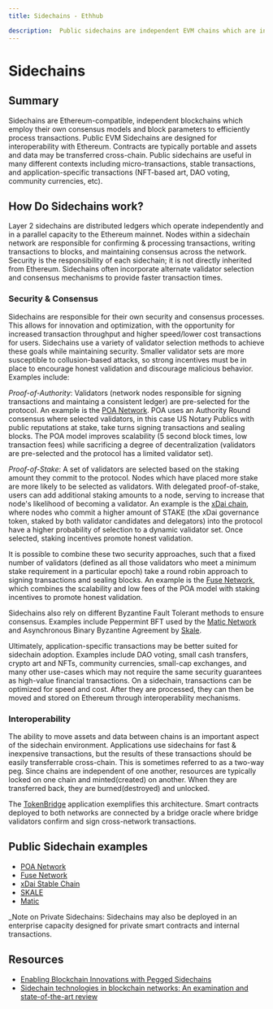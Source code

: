 ```yaml
---
title: Sidechains - Ethhub

description:  Public sidechains are independent EVM chains which are interoperable with Ethereum.
---
```


# Sidechains

## Summary

Sidechains are Ethereum-compatible, independent blockchains which employ their own consensus models and block parameters to efficiently process transactions. Public EVM Sidechains are designed for interoperability with Ethereum. Contracts are typically portable and assets and data may be transferred cross-chain. Public sidechains are useful in many different contexts including micro-transactions, stable transactions, and application-specific transactions (NFT-based art, DAO voting, community currencies, etc). 


## How Do Sidechains work?

Layer 2 sidechains are distributed ledgers which operate independently and in a parallel capacity to the Ethereum mainnet. Nodes within a sidechain network are responsible for confirming & processing transactions, writing transactions to blocks, and maintaining consensus across the network. Security is the responsibility of each sidechain; it is not directly inherited from Ethereum. Sidechains often incorporate alternate validator selection and consensus mechanisms to provide faster transaction times.

### Security & Consensus

Sidechains are responsible for their own security and consensus processes. This allows for innovation and optimization, with the opportunity for increased transaction throughput and higher speed/lower cost transactions for users. Sidechains use a variety of validator selection methods to achieve these goals while maintaining security. Smaller validator sets are more susceptible to collusion-based attacks, so strong incentives must be in place to encourage honest validation and discourage malicious behavior. Examples include:

*Proof-of-Authority*: Validators (network nodes responsible for signing transactions and maintaing a consistent ledger) are pre-selected for the protocol. An example is the [POA Network](https://poa.network). POA uses an Authority Round consensus where selected validators, in this case US Notary Publics with public reputations at stake, take turns signing transactions and sealing blocks. The POA model improves scalability (5 second block times, low transaction fees) while sacrificing a degree of decentralization (validators are pre-selected and the protocol has a limited validator set).

*Proof-of-Stake*: A set of validators are selected based on the staking amount they commit to the protocol. Nodes which have placed more stake are more likely to be selected as validators. With delegated proof-of-stake, users can add additional staking amounts to a node, serving to increase that node's likelihood of becoming a validator. An example is the [xDai chain](https://xdaichain.com), where nodes who commit a higher amount of STAKE (the xDai governance token, staked by both validator candidates and delegators) into the protocol have a higher probability of selection to a dynamic validator set. Once selected, staking incentives promote honest validation.

It is possible to combine these two security approaches, such that a fixed number of validators (defined as all those validators who meet a minimum stake requirement in a particular epoch) take a round robin approach to signing transactions and sealing blocks. An example is the [Fuse Network](https://fuse.io), which combines the scalability and low fees of the POA model with staking incentives to promote honest validation. 

Sidechains also rely on different Byzantine Fault Tolerant methods to ensure consensus. Examples include Peppermint BFT used by the [Matic Network](https://matic.network/) and Asynchronous Binary Byzantine Agreement by [Skale](https://skale.network/).

Ultimately, application-specific transactions may be better suited for sidechain adoption. Examples include DAO voting, small cash transfers, crypto art and NFTs, community currencies, small-cap exchanges, and many other use-cases which may not require the same security guarantees as high-value financial transactions. On a sidechain, transactions can be optimized for speed and cost. After they are processed, they can then be moved and stored on Ethereum through interoperability mechanisms.


### Interoperability

The ability to move assets and data between chains is an important aspect of the sidechain environment. Applications use sidechains for fast & inexpensive transactions, but the results of these transactions should be easily transferrable cross-chain. This is sometimes referred to as a two-way peg. Since chains are independent of one another, resources are typically locked on one chain and minted(created) on another. When they are transferred back, they are burned(destroyed) and unlocked. 

The [TokenBridge](https://docs.tokenbridge.net/) application exemplifies this architecture. Smart contracts deployed to both networks are connected by a bridge oracle where bridge validators confirm and sign cross-network transactions.


## Public Sidechain examples


* [POA Network](https://poa.network)
* [Fuse Network](https://fuse.io)
* [xDai Stable Chain](https://xdaichain.com)
* [SKALE](https://skale.network/)
* [Matic](https://matic.network/) 


_Note on Private Sidechains:  Sidechains may also be deployed in an enterprise capacity designed for private smart contracts and internal transactions.


## Resources

- [Enabling Blockchain Innovations with Pegged Sidechains](https://blockstream.com/sidechains.pdf)
- [Sidechain technologies in blockchain networks: An examination and state-of-the-art review](https://www.sciencedirect.com/science/article/pii/S1084804519303315)
